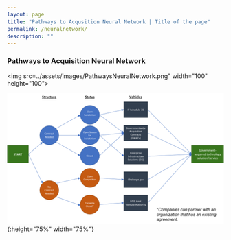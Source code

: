 ```yaml
---
layout: page
title: "Pathways to Acqusition Neural Network | Title of the page"
permalink: /neuralnetwork/
description: ""
---
```


### Pathways to Acquisition Neural Network

<img src=../assets/images/PathwaysNeuralNetwork.png" width="100" height="100">

![Pathways Neural Network](../assets/images/PathwaysNeuralNetwork.png){:height="75%" width="75%"}
